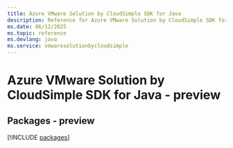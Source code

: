 ```yaml
---
title: Azure VMware Solution by CloudSimple SDK for Java
description: Reference for Azure VMware Solution by CloudSimple SDK for Java
ms.date: 06/12/2025
ms.topic: reference
ms.devlang: java
ms.service: vmwaresolutionbycloudsimple
---
```

# Azure VMware Solution by CloudSimple SDK for Java - preview
## Packages - preview
[!INCLUDE [packages](vmware-solution-by-cloudsimple-index.md)]
